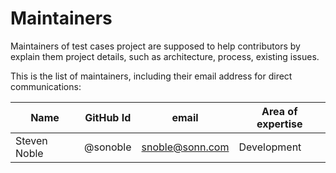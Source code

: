 # Maintainers

Maintainers of test cases project
are supposed to help contributors by explain them project details,
such as architecture, process, existing issues.

This is the list of maintainers, including their email address for direct communications:

|          Name          |     GitHub Id            |                 email              |         Area of expertise       |
|------------------------|--------------------------|------------------------------------|---------------------------------|
| Steven Noble           | @sonoble                 | [snoble@sonn.com](snoble@sonn.com) | Development                     |
